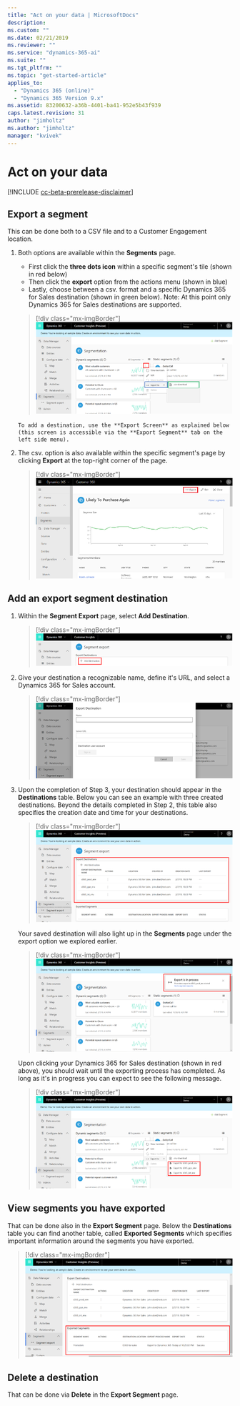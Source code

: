 ```yaml
---
title: "Act on your data | MicrosoftDocs"
description: 
ms.custom: ""
ms.date: 02/21/2019
ms.reviewer: ""
ms.service: "dynamics-365-ai"
ms.suite: ""
ms.tgt_pltfrm: ""
ms.topic: "get-started-article"
applies_to: 
  - "Dynamics 365 (online)"
  - "Dynamics 365 Version 9.x"
ms.assetid: 83200632-a36b-4401-ba41-952e5b43f939
caps.latest.revision: 31
author: "jimholtz"
ms.author: "jimholtz"
manager: "kvivek"
---
```

# Act on your data

[!INCLUDE [cc-beta-prerelease-disclaimer](../includes/cc-beta-prerelease-disclaimer.md)]

## Export a segment

This can be done both to a CSV file and to a Customer Engagement location.

1. Both options are available within the **Segments** page.
      
   - First click the **three dots icon** within a specific segment's tile (shown in red below)
   - Then click the **export** option from the actions menu (shown in blue)
   - Lastly, choose between a csv. format and a specific Dynamics 365 for Sales destination (shown in green below). Note: At this point only Dynamics 365 for Sales destinations are supported. 
      
   > [!div class="mx-imgBorder"] 
   > ![](media/segmentation-export-csv.png "Segmentation export")
      
       To add a destination, use the **Export Screen** as explained below (this screen is accessible via the **Export Segment** tab on the left side menu).
      
2. The csv. option is also available within the specific segment's page by clicking **Export** at the top-right corner of the page.

   > [!div class="mx-imgBorder"] 
   > ![](media/segment-menu-export-top.png "Export segment")
    

## Add an export segment destination

1. Within the **Segment Export** page, select **Add Destination**.

   > [!div class="mx-imgBorder"] 
   > ![](media/segmentation-add-destination.png "Segmentation add destination")

2. Give your destination a recognizable name, define it's URL, and select a Dynamics 365 for Sales account.

   > [!div class="mx-imgBorder"] 
   > ![](media/segmentation-export-destination.png "Segmentation export destination")

3. Upon the completion of Step 3, your destination should appear in the **Destinations** table. Below you can see an example with three created destinations. Beyond the details completed in Step 2, this table also specifies the creation date and time for your destinations.

   > [!div class="mx-imgBorder"] 
   > ![](media/segmentation-export-destination2.png "Segmentation add destination")
    
   Your saved destination will also light up in the **Segments** page under the export option we explored earlier.
    
   > [!div class="mx-imgBorder"] 
   > ![](media/segmentation-export-in-process.png "Segmentation export in process")
    
   Upon clicking your Dynamics 365 for Sales destination (shown in red above), you should wait until the exporting process has completed. As long as it's in progress you can expect to see the following message.
    
   > [!div class="mx-imgBorder"] 
   > ![](media/segmentation-export-destination3.png "Segmentation destination")

## View segments you have exported

That can be done also in the **Export Segment** page. Below the **Destinations** table you can find another table, called **Exported Segments** which specifies important information around the segments you have exported.
    
> [!div class="mx-imgBorder"] 
> ![](media/segmentation-export-segments.png "Segmentation export segments")

## Delete a destination

That can be done via **Delete** in the **Export Segment** page.

